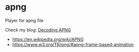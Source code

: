 # apng

Player for apng file

Check my blog: [Decoding APNG](https://blog.yaox023.com/decoding-apng)

- https://en.wikipedia.org/wiki/APNG
- https://www.w3.org/TR/png/#apng-frame-based-animation

